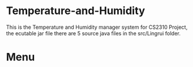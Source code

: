 # Temperature-and-Humidity
This is the Temperature and Humidity manager system for CS2310 Project, the ecutable jar file there are 5 source java files in the src/Lingrui folder.

# Menu
